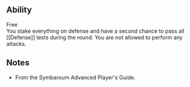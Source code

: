 ## Ability
Free<br>You stake everything on defense and have a second chance to pass all [[Defense]] tests during the round. You are not allowed to perform any attacks.
## Notes
* From the Symbaroum Advanced Player's Guide.